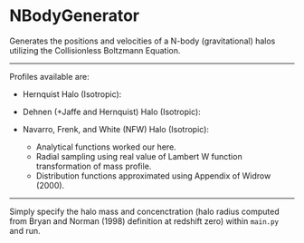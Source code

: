 # NBodyGenerator
Generates the positions and velocities of a N-body (gravitational) halos utilizing the Collisionless Boltzmann Equation. 

---

Profiles available are:
* Hernquist Halo (Isotropic):

* Dehnen (+Jaffe and Hernquist) Halo (Isotropic):

* Navarro, Frenk, and White (NFW) Halo (Isotropic): 
    * Analytical functions worked our here.
    * Radial sampling using real value of Lambert W function transformation of mass profile.
    * Distribution functions approximated using Appendix of Widrow (2000).

---

Simply specify the halo mass and concenctration (halo radius computed from Bryan and Norman (1998) definition at redshift zero) within `main.py` and run. 
